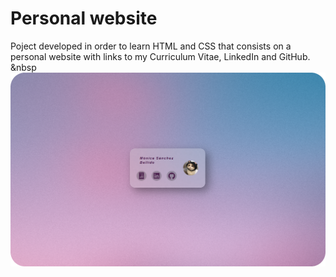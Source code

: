 # Personal website
Poject developed in order to learn HTML and CSS that consists on a personal website with links to my Curriculum Vitae, LinkedIn and GitHub.
&nbsp  
![A test image](/files/preview.png)
